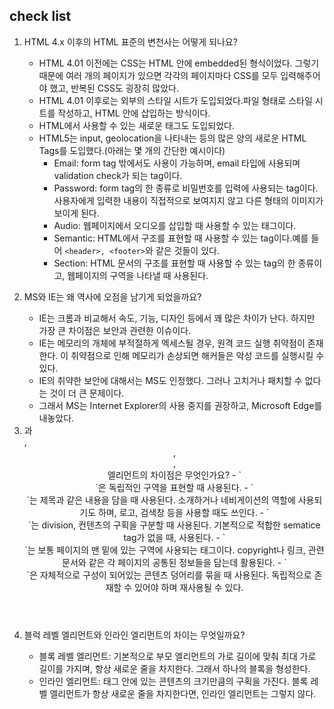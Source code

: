 ## check list

1. HTML 4.x 이후의 HTML 표준의 변천사는 어떻게 되나요?

   - HTML 4.01 이전에는 CSS는 HTML 안에 embedded된 형식이었다. 그렇기 때문에 여러 개의 페이지가 있으면 각각의 페이지마다 CSS를 모두 입력해주어야 했고, 반복된 CSS도 굉장히 많았다.
   - HTML 4.01 이후로는 외부의 스타일 시트가 도입되었다.파일 형태로 스타일 시트를 작성하고, HTML 안에 삽입하는 방식이다.
   - HTML에서 사용할 수 있는 새로운 태그도 도입되었다.
   - HTML5는 input, geolocation을 나타내는 등의 많은 양의 새로운 HTML Tags를 도입했다.(아래는 몇 개의 간단한 예시이다)
     - Email: form tag 밖에서도 사용이 가능하며, email 타입에 사용되며 validation check가 되는 tag이다.
     - Password: form tag의 한 종류로 비밀번호를 입력에 사용되는 tag이다. 사용자에게 입력한 내용이 직접적으로 보여지지 않고 다른 형태의 이미지가 보이게 된다.
     - Audio: 웹페이지에서 오디오를 삽입할 때 사용할 수 있는 태그이다.
     - Semantic: HTML에서 구조를 표현할 때 사용할 수 있는 tag이다.예를 들어 `<header>, <footer>`와 같은 것들이 있다.
     - Section: HTML 문서의 구조를 표현할 때 사용할 수 있는 tag의 한 종류이고, 웹페이지의 구역을 나타낼 때 사용된다.

2. MS와 IE는 왜 역사에 오점을 남기게 되었을까요?

   - IE는 크롬과 비교해서 속도, 기능, 디자인 등에서 꽤 많은 차이가 난다. 하지만 가장 큰 차이점은 보안과 관련한 이슈이다.
   - IE는 메모리의 개체에 부적절하게 엑세스될 경우, 원격 코드 실행 취약점이 존재한다. 이 취약점으로 인해 메모리가 손상되면 해커들은 악성 코드를 실행시킬 수 있다.
   - IE의 취약한 보안에 대해서는 MS도 인정했다. 그러나 고치거나 패치할 수 없다는 것이 더 큰 문제이다.
   - 그래서 MS는 Internet Explorer의 사용 중지를 권장하고, Microsoft Edge를 내놓았다.

3. <section>과 <div>, <header>, <footer>, <article> 엘리먼트의 차이점은 무엇인가요?
   - `<section>`은 독립적인 구역을 표현할 때 사용된다.
   - `<header>`는 제목과 같은 내용을 담을 때 사용된다. 소개하거나 네비게이션의 역할에 사용되기도 하며, 로고, 검색창 등을 사용할 때도 쓰인다.
   - `<div>`는 division, 컨텐츠의 구획을 구분할 때 사용된다. 기본적으로 적합한 sematice tag가 없을 때, 사용된다.
   - `<footer>`는 보통 페이지의 맨 밑에 있는 구역에 사용되는 태그이다. copyright나 링크, 관련 문서와 같은 각 페이지의 공통된 정보들을 담는데 활용된다.
   - `<article>`은 자체적으로 구성이 되어있는 콘텐츠 덩어리를 묶을 때 사용된다. 독립적으로 존재할 수 있어야 하며 재사용될 수 있다.
4. 블럭 레벨 엘리먼트와 인라인 엘리먼트의 차이는 무엇일까요?
   - 블록 레벨 엘리먼트: 기본적으로 부모 엘리먼트의 가로 길이에 맞춰 최대 가로 길이를 가지며, 항상 새로운 줄을 차지한다. 그래서 하나의 블록을 형성한다.
   - 인라인 엘리먼트: 태그 안에 있는 콘텐츠의 크기만큼의 구획을 가진다. 블록 레벨 엘리먼트가 항상 새로운 줄을 차지한다면, 인라인 엘리먼트는 그렇지 않다.
